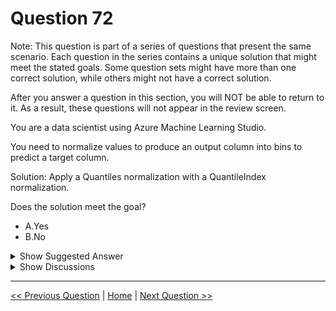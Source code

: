 # Question 72

Note: This question is part of a series of questions that present the same scenario. Each question in the series contains a unique solution that might meet the stated goals. Some question sets might have more than one correct solution, while others might not have a correct solution.

After you answer a question in this section, you will NOT be able to return to it. As a result, these questions will not appear in the review screen.

You are a data scientist using Azure Machine Learning Studio.

You need to normalize values to produce an output column into bins to predict a target column.

Solution: Apply a Quantiles normalization with a QuantileIndex normalization.

Does the solution meet the goal?

- A.Yes
- B.No

<details>
  <summary>Show Suggested Answer</summary>

<strong>A</strong><br>

</details>

<details>
  <summary>Show Discussions</summary>

<blockquote><p><strong>kty</strong> <code>(Wed 17 Mar 2021 18:24)</code> - <em>Upvotes: 29</em></p><p>I think Answer is &#x27;A&#x27;

If you select the Quantiles binning mode, use the Quantile normalization option to determine how values are normalized prior to sorting into quantiles. Note that normalizing values transforms the values, but does not affect the final number of bins. For an example, see Effects of Different Normalization Methods.

The following normalization types are supported:

Percent: Values are normalized within the range [0,100]

PQuantile: Values are normalized within the range [0,1]

QuantileIndex: Values are normalized within the range [1,number of bins]</p></blockquote>

<blockquote><p><strong>l2azure</strong> <code>(Fri 09 Apr 2021 11:38)</code> - <em>Upvotes: 13</em></p><p>Answer is correct, only the binning mode &#x27;Entropy MDL&#x27; takes into account the target column.
See documentation:
https://docs.microsoft.com/en-us/azure/machine-learning/studio-module-reference/group-data-into-bins</p></blockquote>
<blockquote><p><strong>lcgcastro96</strong> <code>(Tue 13 Jun 2023 12:40)</code> - <em>Upvotes: 1</em></p><p>&quot;You need to normalize values to produce an output column into bins to predict a target column.&quot; =/= we need to take into consideration the target column when binning</p></blockquote>
<blockquote><p><strong>azurelearner666</strong> <code>(Sun 10 Apr 2022 15:13)</code> - <em>Upvotes: 3</em></p><p>Wrong, it is A. and the proper way to normalize the values is with Quantile normalization
&quot;If you select the Quantiles binning mode, use the Quantile normalization option to determine how values are normalized prior to sorting into quantiles. Note that normalizing values transforms the values, but does not affect the final number of bins&quot;
https://docs.microsoft.com/en-us/azure/machine-learning/studio-module-reference/group-data-into-bins
https://docs.microsoft.com/en-us/azure/machine-learning/studio-module-reference/group-data-into-bins#bkmk_Effects</p></blockquote>
<blockquote><p><strong>ashvinn</strong> <code>(Thu 01 Aug 2024 11:49)</code> - <em>Upvotes: 1</em></p><p>A is to go</p></blockquote>
<blockquote><p><strong>NullVoider_0</strong> <code>(Tue 12 Dec 2023 13:41)</code> - <em>Upvotes: 2</em></p><p>The Quantiles normalization module in Azure ML Studio normalizes values based on quantiles into a specified number of bins. The QuantileIndex normalization module further converts those binned quantiles into indices values.

Together these two normalization modules can take an input column and transform it into quantile indices, binning the original values.

This quantile binning allows the feature to then be used for targets prediction, meeting that part of the stated goal as well.</p></blockquote>

<blockquote><p><strong>Ahmed_Gehad</strong> <code>(Sun 23 Jul 2023 11:46)</code> - <em>Upvotes: 2</em></p><p>The answer is B. No.

Quantiles normalization is a technique that is used to normalize values by dividing the range of values into equal-sized intervals, or quantiles. QuantileIndex normalization is a technique that is used to normalize values by assigning each value to a quantile based on its rank.

In this case, the goal is to normalize values to produce an output column into bins to predict a target column. However, the solution of applying a Quantiles normalization with a QuantileIndex normalization will not achieve this goal. Instead, you should use a normalization technique that is specifically designed for binning, such as Equal Width Binning or Equal Frequency Binning.</p></blockquote>

<blockquote><p><strong>phdykd</strong> <code>(Sat 18 Mar 2023 19:19)</code> - <em>Upvotes: 2</em></p><p>B. No.
Quantiles normalization is a normalization technique that transforms the values in a dataset to have a specified distribution, usually a normal distribution. It is not used to produce an output column into bins.

Quantile Index normalization is a technique that transforms a dataset so that its values lie between 0 and 1, using the minimum and maximum values in the dataset. It is also not used to produce an output column into bins.

To produce an output column into bins, one could use the Discretize module in Azure Machine Learning Studio.</p></blockquote>

<blockquote><p><strong>DingDongSingSong</strong> <code>(Thu 31 Mar 2022 22:03)</code> - <em>Upvotes: 4</em></p><p>The question is poorly worded:
You need to normalize values to produce an output column into bins to predict a target column.

Why would you bin an output (target) column when you&#x27;re projecting a target column? That just doesn&#x27;t make sense.</p></blockquote>

<blockquote><p><strong>dija123</strong> <code>(Wed 01 Dec 2021 18:22)</code> - <em>Upvotes: 2</em></p><p>I go with A</p></blockquote>
<blockquote><p><strong>v06ayxop1</strong> <code>(Thu 14 Oct 2021 08:45)</code> - <em>Upvotes: 3</em></p><p>Entropy MDL is not yet available in new Azure ML but only in Azure ML classic.
https://docs.microsoft.com/en-us/azure/machine-learning/algorithm-module-reference/group-data-into-bins#how-to-configure-group-data-into-bins</p></blockquote>
<blockquote><p><strong>jitsblitz</strong> <code>(Wed 15 Sep 2021 08:56)</code> - <em>Upvotes: 8</em></p><p>&quot;You need to normalize values to produce an output column into bins to predict a target column.&quot;
Only Quantiles binning normalizes. You are not asked to use target column for binning. Dont get confused with just the mention of target column. All feature selection is to predict target column only. Entropy MDL uses Target column to determine number of bins.</p></blockquote>
<blockquote><p><strong>Askme101</strong> <code>(Sat 26 Dec 2020 14:07)</code> - <em>Upvotes: 1</em></p><p>Yes answer is correct as &#x27;a&#x27; as this requires a target column</p></blockquote>

</details>

---

[<< Previous Question](question_71.md) | [Home](../index.md) | [Next Question >>](question_73.md)
